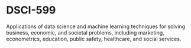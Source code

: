 # DSCI-599
Applications of data science and machine learning techniques for solving business, economic, and societal problems, including marketing, econometrics, education, public safety, healthcare, and social services.
